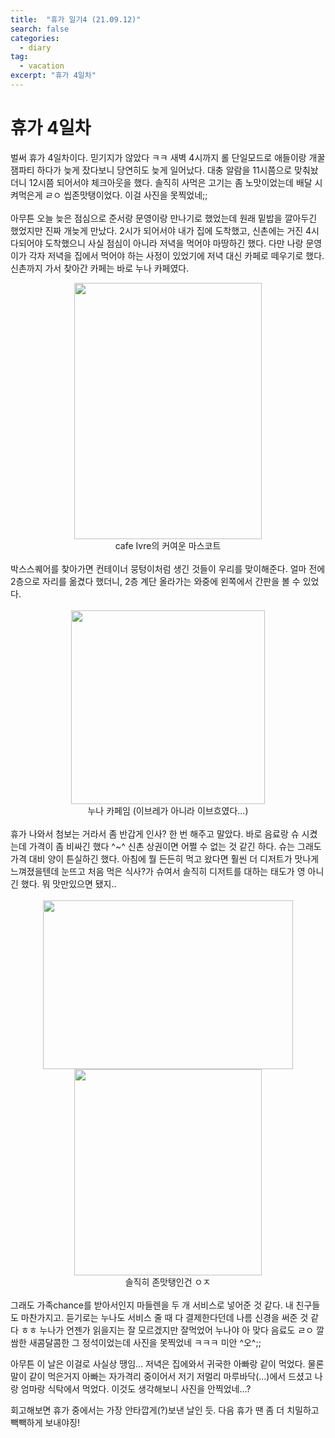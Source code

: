 ```yaml
---
title:  "휴가 일기4 (21.09.12)"
search: false
categories: 
  - diary
tag:
  - vacation
excerpt: "휴가 4일차"
---
```


# 휴가 4일차

벌써 휴가 4일차이다. 믿기지가 않았다 ㅋㅋ 새벽 4시까지 롤 단일모드로 애들이랑 개꿀잼파티 하다가 늦게 잤다보니 당연히도 늦게 일어났다. 대충 알람을 11시쯤으로 맞춰놨더니 12시쯤 되어서야 체크아웃을 했다. 솔직히 사먹은 고기는 좀 노맛이었는데 배달 시켜먹은게 ㄹㅇ 씹존맛탱이었다. 이걸 사진을 못찍었네;;  
<br>
아무튼 오늘 늦은 점심으로 준서랑 문영이랑 만나기로 했었는데 원래 밑밥을 깔아두긴 했었지만 진짜 개늦게 만났다. 2시가 되어서야 내가 집에 도착했고, 신촌에는 거진 4시 다되어야 도착했으니 사실 점심이 아니라 저녁을 먹어야 마땅하긴 했다. 다만 나랑 문영이가 각자 저녁을 집에서 먹어야 하는 사정이 있었기에 저녁 대신 카페로 떼우기로 했다. 신촌까지 가서 찾아간 카페는 바로 누나 카페였다. <br>
<center>
<img src= "https://user-images.githubusercontent.com/68508521/133929896-3ef8e83e-ed9d-4575-85d9-4f16bb1b336c.jpg" width="300" height="410">  

<br>
cafe Ivre의 커여운 마스코트
</center>
<br>
박스스퀘어를 찾아가면 컨테이너 뭉텅이처럼 생긴 것들이 우리를 맞이해준다. 얼마 전에 2층으로 자리를 옮겼다 했더니, 2층 계단 올라가는 와중에 왼쪽에서 간판을 볼 수 있었다.<br><br>
<center>
<img src= "https://user-images.githubusercontent.com/68508521/133930092-cc3dbf26-0b14-4ced-b68a-dbe9f0e11c6d.jpg" width="310" height="310">  

<br>
누나 카페임 (이브레가 아니라 이브흐였다...)
</center>  
<br>
휴가 나와서 첨보는 거라서 좀 반갑게 인사? 한 번 해주고 말았다. 바로 음료랑 슈 시켰는데 가격이 좀 비싸긴 했다 ^~^ 신촌 상권이면 어쩔 수 없는 것 같긴 하다. 슈는 그래도 가격 대비 양이 튼실하긴 했다. 아침에 뭘 든든히 먹고 왔다면 훨씬 더 디저트가 맛나게 느껴졌을텐데 눈뜨고 처음 먹은 식사?가 슈여서 솔직히 디저트를 대하는 태도가 영 아니긴 했다. 뭐 맛만있으면 됐지.. <br><br>

<center>
<img src= "https://user-images.githubusercontent.com/68508521/133930268-36a3fb05-7449-4aec-abbf-04f49555b976.jpg" width="400" height="270">  

<img src= "https://user-images.githubusercontent.com/68508521/133930509-b7c37169-efab-4a78-aa49-bfdc6133f3d1.jpg" width="300" height="330">  

<br>
솔직히 존맛탱인건 ㅇㅈ
</center>
<br>
그래도 가족chance를 받아서인지 마들렌을 두 개 서비스로 넣어준 것 같다. 내 친구들도 마찬가지고. 듣기로는 누나도 서비스 줄 때 다 결제한다던데 나름 신경을 써준 것 같다 ㅎㅎ 누나가 언젠가 읽을지는 잘 모르겠지만 잘먹었어 누나야  
아 맞다 음료도 ㄹㅇ 깔쌈한 새콤달콤한 그 정석이었는데 사진을 못찍었네 ㅋㅋㅋ 미안 ^오^;;
<br>

아무튼 이 날은 이걸로 사실상 땡임... 저녁은 집에와서 귀국한 아빠랑 같이 먹었다. 물론 말이 같이 먹은거지 아빠는 자가격리 중이어서 저기 저멀리 마루바닥(...)에서 드셨고 나랑 엄마랑 식탁에서 먹었다. 이것도 생각해보니 사진을 안찍었네...? 

회고해보면 휴가 중에서는 가장 안타깝게(?)보낸 날인 듯. 다음 휴가 땐 좀 더 치밀하고 빽빽하게 보내야징! 